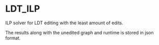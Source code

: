 # LDT_ILP

ILP solver for LDT editing with the least amount of edits.

The results along with the unedited graph and runtime is stored in json format.
